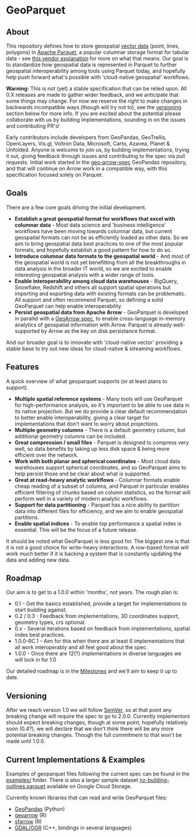 # GeoParquet

## About

This repository defines how to store geospatial [vector data](https://gisgeography.com/spatial-data-types-vector-raster/) (point,
lines, polygons) in [Apache Parquet](https://parquet.apache.org/), a popular columnar storage format for tabular data - see
[this vendor explanation](https://databricks.com/glossary/what-is-parquet) for more on what that means. Our goal is to standardize how
geospatial data is represented in Parquet to further geospatial interoperability among tools using Parquet today, and hopefully
help push forward what's possible with 'cloud-native geospatial' workflows.

**Warning:** This is not (yet) a stable specification that can be relied upon. All 0.X releases are made to gather wider feedback, and we anticipate that some things may change. For now we reserve the right to make changes in backwards incompatible
ways (though will try not to), see the [versioning](#versioning) section below for more info. If you are excited about the potential
please collaborate with us by building implementations, sounding in on the issues and contributing PR's!

Early contributors include developers from GeoPandas, GeoTrellis, OpenLayers, Vis.gl, Voltron Data, Microsoft, Carto, Azavea, Planet & Unfolded.
Anyone is welcome to join us, by building implementations, trying it out, giving feedback through issues and contributing to the spec via pull requests.
Initial work started in the [geo-arrow-spec](https://github.com/geopandas/geo-arrow-spec/) GeoPandas repository, and that will continue on
Arrow work in a compatible way, with this specification focused solely on Parquet.

## Goals

There are a few core goals driving the initial development.

- **Establish a great geospatial format for workflows that excel with columnar data** - Most data science and 'business intelligence' workflows have been moving
  towards columnar data, but current geospatial formats can not be as efficiently loaded as other data. So we aim to bring geospatial data best practices to one
  of the most popular formats, and hopefully establish a good pattern for how to do so.
- **Introduce columnar data formats to the geospatial world** - And most of the geospatial world is not yet benefitting from all the breakthroughs in data analysis
  in the broader IT world, so we are excited to enable interesting geospatial analysis with a wider range of tools.
- **Enable interoperability among cloud data warehouses** - BigQuery, Snowflake, Redshift and others all support spatial operations but importing and exporting data
  with existing formats can be problematic. All support and often recommend Parquet, so defining a solid GeoParquet can help enable interoperability.
- **Persist geospatial data from Apache Arrow** - GeoParquet is developed in parallel with a [GeoArrow spec](https://github.com/geopandas/geo-arrow-spec), to
  enable cross-language in-memory analytics of geospatial information with Arrow. Parquet is already well-supported by Arrow as the key on disk persistance format.

And our broader goal is to innovate with 'cloud-native vector' providing a stable base to try out new ideas for cloud-native & streaming workflows.

## Features

A quick overview of what geoparquet supports (or at least plans to support).

- **Multiple spatial reference systems** - Many tools will use GeoParquet for high-performance analysis, so it's important to be able to use data in its
  native projection. But we do provide a clear default recommendation to better enable interoperability, giving a clear target for implementations that don't want to
  worry about projections.
- **Multiple geometry columns** - There is a default geometry column, but additional geometry columns can be included.
- **Great compression / small files** - Parquet is designed to compress very well, so data benefits by taking up less disk space & being more efficient over
  the network.
- **Work with both planar and spherical coordinates** - Most cloud data warehouses support spherical coordinates, and so GeoParquet aims to help persist those
  and be clear about what is supported.
- **Great at read-heavy analytic workflows** - Columnar formats enable cheap reading of a subset of columns, and Parquet in particular enables efficient filtering
  of chunks based on column statistics, so the format will perform well in a variety of modern analytic workflows.
- **Support for data partitioning** - Parquet has a nice ability to partition data into different files for efficiency, and we aim to enable geospatial partitions.
- **Enable spatial indices** - To enable top performance a spatial index is essential. This will be the focus of a future release.

It should be noted what GeoParquet is less good for. The biggest one is that it is not a good choice for write-heavy interactions. A row-based format
will work much better if it is backing a system that is constantly updating the data and adding new data.

## Roadmap

Our aim is to get to a 1.0.0 within 'months', not years. The rough plan is:

- 0.1 - Get the basics established, provide a target for implementations to start building against.
- 0.2 / 0.3 - Feedback from implementations, 3D coordinates support, geometry types, crs optional.
- 0.x - Several iterations based on feedback from implementations, spatial index best practices.
- 1.0.0-RC.1 - Aim for this when there are at least 6 implementations that all work interoperably and all feel good about the spec.
- 1.0.0 - Once there are 12(?) implementations in diverse languages we will lock in for 1.0

Our detailed roadmap is in the [Milestones](https://github.com/opengeospatial/geoparquet/milestones) and we'll aim to keep it up to date.

## Versioning

After we reach version 1.0 we will follow [SemVer](https://semver.org/), so at that point any breaking change will require the spec to go to 2.0.0.
Currently implementors should expect breaking changes, though at some point, hopefully relatively soon (0.4?), we will declare that we don't _think_ there
will be any more potential breaking changes. Though the full commitment to that won't be made until 1.0.0.

## Current Implementations & Examples

Examples of geoparquet files following the current spec can be found in the [examples/](examples/) folder. There is also a
larger sample dataset [nz-building-outlines.parquet](https://storage.googleapis.com/open-geodata/linz-examples/nz-building-outlines.parquet)
available on Google Cloud Storage.

Currently known libraries that can read and write GeoParquet files:

- [GeoPandas](https://geopandas.org/en/stable/docs/user_guide/io.html#apache-parquet-and-feather-file-formats) (Python)
- [geoarrow](https://github.com/paleolimbot/geoarrow) (R)
- [sfarrow](https://wcjochem.github.io/sfarrow/index.html) (R)
- [GDAL/OGR](https://gdal.org/drivers/vector/parquet.html) (C++, bindings in several languages)
